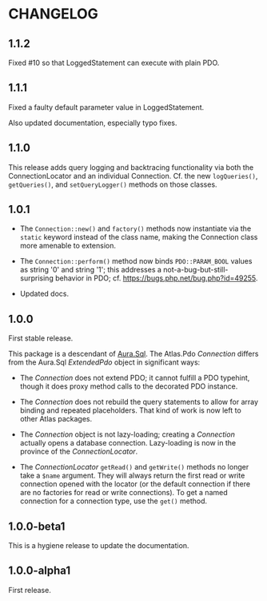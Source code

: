 # CHANGELOG

## 1.1.2

Fixed #10 so that LoggedStatement can execute with plain PDO.

## 1.1.1

Fixed a faulty default parameter value in LoggedStatement.

Also updated documentation, especially typo fixes.

## 1.1.0

This release adds query logging and backtracing functionality via both the ConnectionLocator and an individual Connection. Cf. the new `logQueries()`, `getQueries()`, and `setQueryLogger()` methods on those classes.

## 1.0.1

- The `Connection::new()` and `factory()` methods now instantiate via the `static` keyword instead of the class name, making the Connection class more amenable to extension.

- The `Connection::perform()` method now binds `PDO::PARAM_BOOL` values as string '0' and string '1'; this addresses a not-a-bug-but-still-surprising behavior in PDO; cf. <https://bugs.php.net/bug.php?id=49255>.

- Updated docs.

## 1.0.0

First stable release.

This package is a descendant of [Aura.Sql](https://github.com/auraphp/Aura.Sql). The Atlas.Pdo _Connection_ differs from the Aura.Sql _ExtendedPdo_ object in significant ways:

- The _Connection_ does not extend PDO; it cannot fulfill a PDO typehint, though it does proxy method calls to the decorated PDO instance.

- The _Connection_ does not rebuild the query statements to allow for array binding and repeated placeholders. That kind of work is now left to other Atlas packages.

- The _Connection_ object is not lazy-loading; creating a _Connection_ actually opens a database connection. Lazy-loading is now in the province of the _ConnectionLocator_.

- The _ConnectionLocator_ `getRead()` and `getWrite()` methods no longer take a `$name` argument. They will always return the first read or write connection opened with the locator (or the default connection if there are no factories for read or write connections). To get a named connection for a connection type, use the `get()` method.

## 1.0.0-beta1

This is a hygiene release to update the documentation.

## 1.0.0-alpha1

First release.
